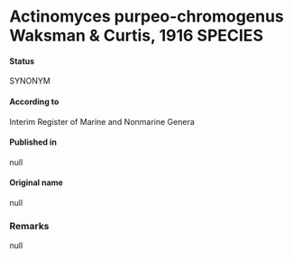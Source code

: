 # Actinomyces purpeo-chromogenus Waksman & Curtis, 1916 SPECIES

#### Status
SYNONYM

#### According to
Interim Register of Marine and Nonmarine Genera

#### Published in
null

#### Original name
null

### Remarks
null